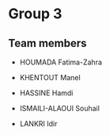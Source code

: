 # Group 3

## Team members

* HOUMADA Fatima-Zahra

* KHENTOUT Manel

* HASSINE Hamdi

* ISMAILI-ALAOUI Souhail

* LANKRI Idir
